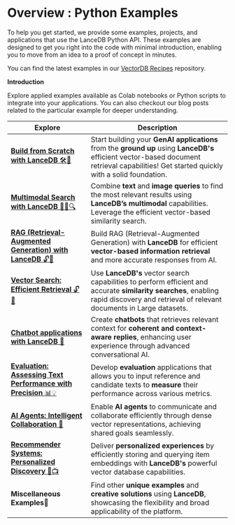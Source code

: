 # Overview : Python Examples 

To help you get started, we provide some examples, projects, and applications that use the LanceDB Python API. These examples are designed to get you right into the code with minimal introduction, enabling you to move from an idea to a proof of concept in minutes. 

You can find the latest examples in our [VectorDB Recipes](https://github.com/lancedb/vectordb-recipes) repository. 

**Introduction**

Explore applied examples available as Colab notebooks or Python scripts to integrate into your applications. You can also checkout our blog posts related to the particular example for deeper understanding.

| Explore                                         | Description                                                                                                                                                      |
|----------------------------------------------------|------------------------------------------------------------------------------------------------------------------------------------------------------------------|
| [**Build from Scratch with LanceDB** 🛠️🚀](python_examples/build_from_scratch.md)               | Start building your **GenAI applications** from the **ground up** using **LanceDB's** efficient vector-based document retrieval capabilities! Get started quickly with a solid foundation.      |
| [**Multimodal Search with LanceDB** 🤹‍♂️🔍](python_examples/multimodal.md)               | Combine **text** and **image queries** to find the most relevant results using **LanceDB’s multimodal** capabilities. Leverage the efficient vector-based similarity search.   |
| [**RAG (Retrieval-Augmented Generation) with LanceDB** 🔓🧐](python_examples/rag.md) | Build RAG (Retrieval-Augmented Generation) with **LanceDB** for efficient **vector-based information retrieval** and more accurate responses from AI.                    |
| [**Vector Search: Efficient Retrieval** 🔓👀](python_examples/vector_search.md) | Use **LanceDB's** vector search capabilities to perform efficient and accurate **similarity searches**, enabling rapid discovery and retrieval of relevant documents in Large datasets.                                                 |
| [**Chatbot applications with LanceDB** 🤖](python_examples/chatbot.md)                | Create **chatbots** that retrieves relevant context for **coherent and context-aware replies**, enhancing user experience through advanced conversational AI. |
| [**Evaluation: Assessing Text Performance with Precision** 📊💡](python_examples/evaluations.md) | Develop **evaluation** applications that allows you to input reference and candidate texts to **measure** their performance across various metrics.                                                      |
| [**AI Agents: Intelligent Collaboration** 🤖](python_examples/aiagent.md)              | Enable **AI agents** to communicate and collaborate efficiently through dense vector representations, achieving shared goals seamlessly.                                         |
| [**Recommender Systems: Personalized Discovery** 🍿📺](python_examples/recommendersystem.md)      | Deliver **personalized experiences** by efficiently storing and querying item embeddings with **LanceDB's** powerful vector database capabilities.                        |
| **Miscellaneous Examples🌟** | Find other **unique examples** and **creative solutions** using **LanceDB**, showcasing the flexibility and broad applicability of the platform. |

